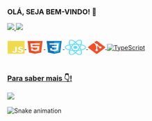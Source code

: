 ### OLÁ, SEJA BEM-VINDO! 👋

<div>
   <a href="https://github.com/vitorlopes523">
   <img height="180em" src="https://github-readme-stats.vercel.app/api?username=vitorlopes523&show_icons=true&theme=tokyonight&include_all_commits=true&count_private=true"/>
   <img height="180em" src="https://github-readme-stats.vercel.app/api/top-langs/?username=vitorlopes523&layout=compact&langs_count=6&theme=tokyonight"/>

</div>
<div style="display: inline_block"><br>
  <img align="center" alt="Js" height="30" width="40" src="https://raw.githubusercontent.com/devicons/devicon/master/icons/javascript/javascript-plain.svg">
  <img align="center" alt="HTML" height="30" width="40" src="https://raw.githubusercontent.com/devicons/devicon/master/icons/html5/html5-original.svg">
  <img align="center" alt="CSS" height="30" width="40" src="https://raw.githubusercontent.com/devicons/devicon/master/icons/css3/css3-original.svg">
  <img align="center" alt="React" height="40" width="50" src="https://raw.githubusercontent.com/devicons/devicon/master/icons/react/react-original.svg">
  <img align="center" alt="GIT" height="30" width="40" src="https://raw.githubusercontent.com/devicons/devicon/master/icons/git/git-original.svg">
  <img align="center" alt="TypeScript" height="30" width="40" src="https://cdn.icon-icons.com/icons2/2415/PNG/512/typescript_original_logo_icon_146317.png">
</div>
 
 <br>
 
  ### Para saber mais 👇!
 
<div> 
  <a href="https://www.linkedin.com/in/vitor-lopes-de-matos-657261230/" target="_blank"><img src="https://img.shields.io/badge/-LinkedIn-%230077B5?style=for-the-badge&logo=linkedin&logoColor=white" target="_blank"></a> 
 
  ![Snake animation](https://github.com/vitorlopes523/vitorlopes523/blob/output/github-contribution-grid-snake.svg)

</div>
